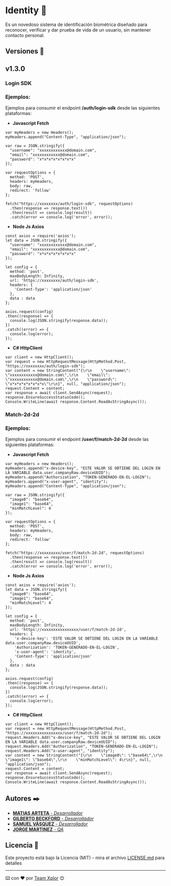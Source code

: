 # Identity 🔧
Es un novedoso sistema de identificación biométrica diseñado para reconocer, verificar y dar prueba de vida de un usuario, sin mantener contacto personal.

## Versiones 📌
## v1.3.0

### Login SDK
### Ejemplos:
Ejemplos para consumir el endpoint **/auth/login-sdk** desde las siguientes plataformas:
- **Javascript Fetch**
```
var myHeaders = new Headers();
myHeaders.append("Content-Type", "application/json");

var raw = JSON.stringify({
  "username": "xxxxxxxxxxxx@domain.com",
  "email": "xxxxxxxxxxxx@domain.com",
  "password": "x*x*x*x*x*x*x*x"
});

var requestOptions = {
  method: 'POST',
  headers: myHeaders,
  body: raw,
  redirect: 'follow'
};

fetch("https://xxxxxxxx/auth/login-sdk", requestOptions)
  .then(response => response.text())
  .then(result => console.log(result))
  .catch(error => console.log('error', error));
```

- **Node Js Axios**
```
const axios = require('axios');
let data = JSON.stringify({
  "username": "xxxxxxxxxxxx@domain.com",
  "email": "xxxxxxxxxxxx@domain.com",
  "password": "x*x*x*x*x*x*x*x"
});

let config = {
  method: 'post',
  maxBodyLength: Infinity,
  url: 'https://xxxxxxxx/auth/login-sdk',
  headers: { 
    'Content-Type': 'application/json'
  },
  data : data
};

axios.request(config)
.then((response) => {
  console.log(JSON.stringify(response.data));
})
.catch((error) => {
  console.log(error);
});
```

- **C# HttpClient**
```
var client = new HttpClient();
var request = new HttpRequestMessage(HttpMethod.Post, "https://xxxxxxxx/auth/login-sdk");
var content = new StringContent("{\r\n    \"username\": \"xxxxxxxxxxxx@domain.com\",\r\n    \"email\": \"xxxxxxxxxxxx@domain.com\",\r\n    \"password\": \"x*x*x*x*x*x*x*x\"\r\n}", null, "application/json");
request.Content = content;
var response = await client.SendAsync(request);
response.EnsureSuccessStatusCode();
Console.WriteLine(await response.Content.ReadAsStringAsync());
```

### Match-2d-2d
### Ejemplos:
Ejemplos para consumir el endpoint **/user/f/match-2d-2d** desde las siguientes plataformas:
- **Javascript Fetch**
```
var myHeaders = new Headers();
myHeaders.append("x-device-key", "ESTE VALOR SE OBTIENE DEL LOGIN EN LA VARIABLE data.user.companyRaw.deviceUUID");
myHeaders.append("Authorization", "TOKEN-GENERADO-EN-EL-LOGIN");
myHeaders.append("x-user-agent", "identity");
myHeaders.append("Content-Type", "application/json");

var raw = JSON.stringify({
  "image0": "base64",
  "image1": "base64",
  "minMatchLevel": 4
});

var requestOptions = {
  method: 'POST',
  headers: myHeaders,
  body: raw,
  redirect: 'follow'
};

fetch("https://xxxxxxxxx/user/f/match-2d-2d", requestOptions)
  .then(response => response.text())
  .then(result => console.log(result))
  .catch(error => console.log('error', error));
```

- **Node Js Axios**
```
const axios = require('axios');
let data = JSON.stringify({
  "image0": "base64",
  "image1": "base64",
  "minMatchLevel": 4
});

let config = {
  method: 'post',
  maxBodyLength: Infinity,
  url: 'https://xxxxxxxxxxxxxxxx/user/f/match-2d-2d',
  headers: { 
    'x-device-key': 'ESTE VALOR SE OBTIENE DEL LOGIN EN LA VARIABLE data.user.companyRaw.deviceUUID', 
    'Authorization': 'TOKEN-GENERADO-EN-EL-LOGIN', 
    'x-user-agent': 'identity', 
    'Content-Type': 'application/json'
  },
  data : data
};

axios.request(config)
.then((response) => {
  console.log(JSON.stringify(response.data));
})
.catch((error) => {
  console.log(error);
});
```

- **C# HttpClient**
```
var client = new HttpClient();
var request = new HttpRequestMessage(HttpMethod.Post, "https://xxxxxxxxxxxxxxxx/user/f/match-2d-2d");
request.Headers.Add("x-device-key", "ESTE VALOR SE OBTIENE DEL LOGIN EN LA VARIABLE data.user.companyRaw.deviceUUID");
request.Headers.Add("Authorization", "TOKEN-GENERADO-EN-EL-LOGIN");
request.Headers.Add("x-user-agent", "identity");
var content = new StringContent("{\r\n    \"image0\": \"base64\",\r\n    \"image1\": \"base64\",\r\n    \"minMatchLevel\": 4\r\n}", null, "application/json");
request.Content = content;
var response = await client.SendAsync(request);
response.EnsureSuccessStatusCode();
Console.WriteLine(await response.Content.ReadAsStringAsync());
```

## Autores ✒️
*  [**MATIAS ARTETA** - *Desarrollador*](https://github.com/matiasxplor)
* [**GILBERTO BECKFORD** - *Desarrollador*](https://github.com/GbeckXplor)
* [**SAMUEL VÁSQUEZ** - *Desarrollador*](https://github.com/samyr0722)
* [**JORGE MARTINEZ** - *QA*](https://github.com/jorgermp28)

## Licencia 📄
Este proyecto está bajo la Licencia (MIT) - mira el archivo [LICENSE.md](LICENSE.md) para detalles

---
⌨️ con ❤️ por [Team Xplor](https://getxplor.com) 😊

